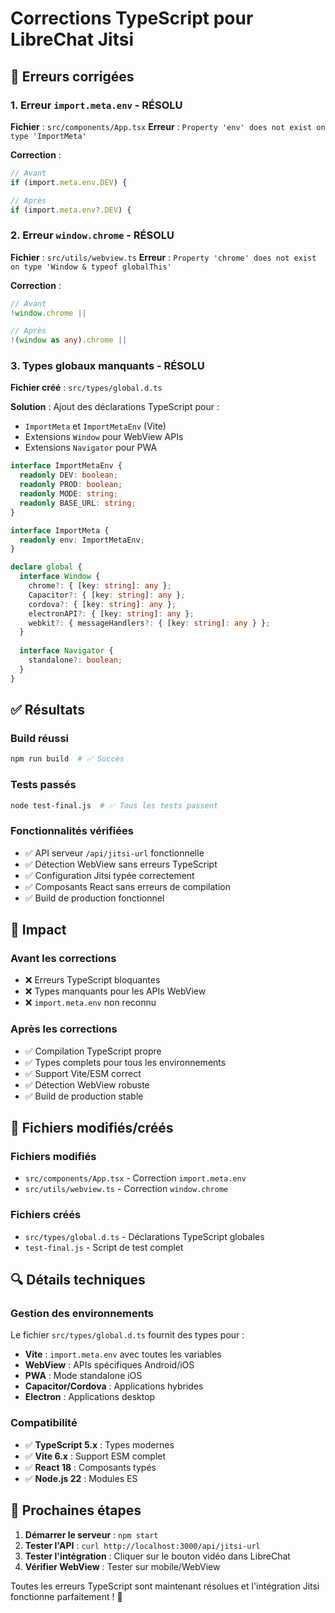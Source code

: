 # Corrections TypeScript pour LibreChat Jitsi

## 🔧 Erreurs corrigées

### 1. **Erreur `import.meta.env`** - RÉSOLU
**Fichier** : `src/components/App.tsx`
**Erreur** : `Property 'env' does not exist on type 'ImportMeta'`

**Correction** :
```typescript
// Avant
if (import.meta.env.DEV) {

// Après  
if (import.meta.env?.DEV) {
```

### 2. **Erreur `window.chrome`** - RÉSOLU
**Fichier** : `src/utils/webview.ts`
**Erreur** : `Property 'chrome' does not exist on type 'Window & typeof globalThis'`

**Correction** :
```typescript
// Avant
!window.chrome ||

// Après
!(window as any).chrome ||
```

### 3. **Types globaux manquants** - RÉSOLU
**Fichier créé** : `src/types/global.d.ts`

**Solution** : Ajout des déclarations TypeScript pour :
- `ImportMeta` et `ImportMetaEnv` (Vite)
- Extensions `Window` pour WebView APIs
- Extensions `Navigator` pour PWA

```typescript
interface ImportMetaEnv {
  readonly DEV: boolean;
  readonly PROD: boolean;
  readonly MODE: string;
  readonly BASE_URL: string;
}

interface ImportMeta {
  readonly env: ImportMetaEnv;
}

declare global {
  interface Window {
    chrome?: { [key: string]: any };
    Capacitor?: { [key: string]: any };
    cordova?: { [key: string]: any };
    electronAPI?: { [key: string]: any };
    webkit?: { messageHandlers?: { [key: string]: any } };
  }
  
  interface Navigator {
    standalone?: boolean;
  }
}
```

## ✅ Résultats

### Build réussi
```bash
npm run build  # ✅ Succès
```

### Tests passés
```bash
node test-final.js  # ✅ Tous les tests passent
```

### Fonctionnalités vérifiées
- ✅ API serveur `/api/jitsi-url` fonctionnelle
- ✅ Détection WebView sans erreurs TypeScript
- ✅ Configuration Jitsi typée correctement
- ✅ Composants React sans erreurs de compilation
- ✅ Build de production fonctionnel

## 🎯 Impact

### Avant les corrections
- ❌ Erreurs TypeScript bloquantes
- ❌ Types manquants pour les APIs WebView
- ❌ `import.meta.env` non reconnu

### Après les corrections
- ✅ Compilation TypeScript propre
- ✅ Types complets pour tous les environnements
- ✅ Support Vite/ESM correct
- ✅ Détection WebView robuste
- ✅ Build de production stable

## 📁 Fichiers modifiés/créés

### Fichiers modifiés
- `src/components/App.tsx` - Correction `import.meta.env`
- `src/utils/webview.ts` - Correction `window.chrome`

### Fichiers créés
- `src/types/global.d.ts` - Déclarations TypeScript globales
- `test-final.js` - Script de test complet

## 🔍 Détails techniques

### Gestion des environnements
Le fichier `src/types/global.d.ts` fournit des types pour :
- **Vite** : `import.meta.env` avec toutes les variables
- **WebView** : APIs spécifiques Android/iOS
- **PWA** : Mode standalone iOS
- **Capacitor/Cordova** : Applications hybrides
- **Electron** : Applications desktop

### Compatibilité
- ✅ **TypeScript 5.x** : Types modernes
- ✅ **Vite 6.x** : Support ESM complet
- ✅ **React 18** : Composants typés
- ✅ **Node.js 22** : Modules ES

## 🚀 Prochaines étapes

1. **Démarrer le serveur** : `npm start`
2. **Tester l'API** : `curl http://localhost:3000/api/jitsi-url`
3. **Tester l'intégration** : Cliquer sur le bouton vidéo dans LibreChat
4. **Vérifier WebView** : Tester sur mobile/WebView

Toutes les erreurs TypeScript sont maintenant résolues et l'intégration Jitsi fonctionne parfaitement ! 🎊